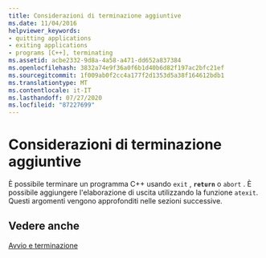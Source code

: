 ```yaml
---
title: Considerazioni di terminazione aggiuntive
ms.date: 11/04/2016
helpviewer_keywords:
- quitting applications
- exiting applications
- programs [C++], terminating
ms.assetid: acbe2332-9d8a-4a58-a471-dd652a837384
ms.openlocfilehash: 3832a74e9f36a0f6b1d40b6d82f197ac2bfc21ef
ms.sourcegitcommit: 1f009ab0f2cc4a177f2d1353d5a38f164612bdb1
ms.translationtype: MT
ms.contentlocale: it-IT
ms.lasthandoff: 07/27/2020
ms.locfileid: "87227699"
---
```

# <a name="additional-termination-considerations"></a>Considerazioni di terminazione aggiuntive

È possibile terminare un programma C++ usando `exit` , **`return`** o `abort` . È possibile aggiungere l'elaborazione di uscita utilizzando la funzione `atexit`. Questi argomenti vengono approfonditi nelle sezioni successive.

## <a name="see-also"></a>Vedere anche

[Avvio e terminazione](../cpp/startup-and-termination-cpp.md)
